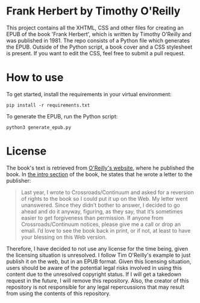 # Frank Herbert by Timothy O'Reilly
This project contains all the XHTML, CSS and other files for creating an EPUB of the book 'Frank Herbert', which is written by Timothy O'Reilly and was published in 1981. The repo consists of a Python file which generates the EPUB. Outside of the Python script, a book cover and a CSS stylesheet is present. If you want to edit the CSS, feel free to submit a pull request.

# How to use
To get started, install the requirements in your virtual environment:

```
pip install -r requirements.txt
```

To generate the EPUB, run the Python script:

```
python3 generate_epub.py
```

# License
The book's text is retrieved from [O'Reilly's website](https://www.oreilly.com/tim/herbert/), where he published the book. In [the intro section](https://www.oreilly.com/tim/herbert/intro.html) of the book, he states that he wrote a letter to the publisher:

>Last year, I wrote to Crossroads/Continuum and asked for a reversion of rights to the book so I could put it up on the Web. My letter went unanswered. Since they didn’t bother to answer, I decided to go ahead and do it anyway, figuring, as they say, that it’s sometimes easier to get forgiveness than permission. If anyone from Crossroads/Continuum notices, please give me a call or drop an email. I’d love to see the book back in print, or if not, at least to have your blessing on this Web version.

Therefore, I have decided to not use any license for the time being, given the licensing situation is unresolved. I follow Tim O'Reilly's example to just publish it on the web, but in an EPUB format. Given this licensing situation, users should be aware of the potential legal risks involved in using this content due to the unresolved copyright status. If I will get a takedown request in the future, I will remove this repository. Also, the creator of this repository is not responsible for any legal repercussions that may result from using the contents of this repository.
